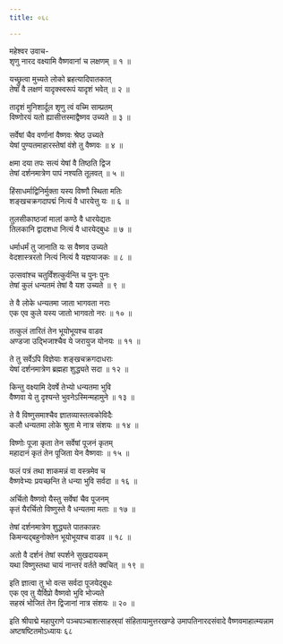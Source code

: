```yaml
---
title: ०६८

---
```

महेश्वर उवाच-  
शृणु नारद वक्ष्यामि वैष्णवानां च लक्षणम् ॥ १ ॥


यच्छ्रुत्वा मुच्यते लोको ब्रहत्यादिपातकात्  
तेषां वै लक्षणं यादृक्स्वरूपं यादृशं भवेत् ॥ २ ॥


तादृशं मुनिशार्दूल शृणु त्वं वच्मि साम्प्रतम्  
विष्णोरयं यतो ह्यासीत्तस्माद्वैष्णव उच्यते ॥ ३ ॥


सर्वेषां चैव वर्णानां वैष्णवः श्रेष्ठ उच्यते  
येषां पुण्यतमाहारस्तेषां वंशे तु वैष्णवः ॥ ४ ॥


क्षमा दया तपः सत्यं येषां वै तिष्ठति द्विज  
तेषां दर्शनमात्रेण पापं नश्यति तूलवत् ॥ ५ ॥


हिंसाधर्माद्विनिर्मुक्ता यस्य विष्णौ स्थिता मतिः  
शङ्खचक्रगदापद्मं नित्यं वै धारयेत्तु यः ॥ ६ ॥


तुलसीकाष्ठजां मालां कण्ठे वै धारयेद्यतः  
तिलकानि द्वादशधा नित्यं वै धारयेद्बुधः ॥ ७ ॥


धर्माधर्मं तु जानाति यः स वैष्णव उच्यते  
वेदशास्त्ररतो नित्यं नित्यं वै यज्ञयाजकः ॥ ८ ॥


उत्सवांश्च चतुर्विंशत्कुर्वन्ति च पुनः पुनः  
तेषां कुलं धन्यतमं तेषां वै यश उच्यते ॥ ९ ॥


ते वै लोके धन्यतमा जाता भागवता नराः  
एक एव कुले यस्य जातो भागवतो नरः ॥ १० ॥


तत्कुलं तारितं तेन भूयोभूयश्च वाडव  
अण्डजा उद्भिजाश्चैव ये जरायुज योनयः ॥ ११ ॥


ते तु सर्वेऽपि विज्ञेयाः शङ्खचक्रगदाधराः  
येषां दर्शनमात्रेण ब्रह्महा शुद्ध्यते सदा ॥ १२ ॥


किन्तु वक्ष्यामि देवर्षे तेभ्यो धन्यतमा भुवि  
वैष्णवा ये तु दृश्यन्ते भुवनेऽस्मिन्महामुने ॥ १३ ॥


ते वै विष्णुसमाश्चैव ज्ञातव्यास्तत्वकोविदैः  
कलौ धन्यतमा लोके श्रुता मे नात्र संशयः ॥ १४ ॥


विष्णोः पूजा कृता तेन सर्वेषां पूजनं कृतम्  
महादानं कृतं तेन पूजिता येन वैष्णवाः ॥ १५ ॥


फलं पत्रं तथा शाकमन्नं वा वस्त्रमेव च  
वैष्णवेभ्यः प्रयच्छन्ति ते धन्या भुवि सर्वदा ॥ १६ ॥


अर्चितो वैष्णवो यैस्तु सर्वेषां चैव पूजनम्  
कृतं यैरर्चितो विष्णुस्ते वै धन्यतमा मताः ॥ १७ ॥


तेषां दर्शनमात्रेण शुद्ध्यते पातकान्नरः  
किमन्यद्बहुनोक्तेन भूयोभूयश्च वाडव ॥ १८ ॥


अतो वै दर्शनं तेषां स्पर्शने सुखदायकम्  
यथा विष्णुस्तथा चायं नान्तरं वर्तते क्वचित् ॥ १९ ॥


इति ज्ञात्वा तु भो वत्स सर्वदा पूजयेद्बुधः  
एक एव तु यैर्विप्रो वैष्णवो भुवि भोज्यते  
सहस्रं भोजितं तेन द्विजानां नात्र संशयः ॥ २० ॥


इति श्रीपाद्मे महापुराणे पञ्चपञ्चाशत्साहस्र्यां संहितायामुत्तरखण्डे उमापतिनारदसंवादे वैष्णवमाहात्म्यन्नाम अष्टषष्टितमोऽध्यायः ६८